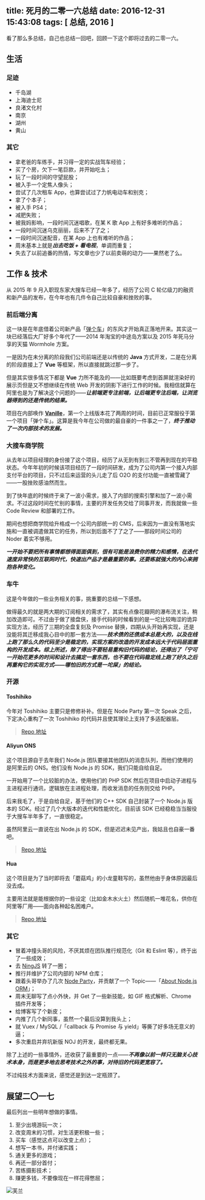 title: 死月的二零一六总结
date: 2016-12-31 15:43:08
tags: [ 总结, 2016 ]
---

看了那么多总结，自己也总结一回吧，回顾一下这个即将过去的二零一六。

## 生活

### 足迹

+ 千岛湖
+ 上海迪士尼
+ 良渚文化村
+ 南京
+ 湖州
+ 黄山

### 其它

+ 拿老爸的车练手，并习得一定的实战驾车经验；
+ 买了个房，欠下一笔巨款，并开始吃圡；
+ 玩了一段时间的守望屁股；
+ 被入手一个定焦人像头；
+ 尝试了几次租车 App，也算尝试过了力帆电动车和别克；
+ 拿了个本子；
+ 被入手 PS4；
+ 减肥失败；
+ 被我妈影响，一段时间沉迷唱歌，在某 K 歌 App 上有好多难听的作品；
+ 一段时间沉迷乌克丽丽，后来不了了之；
+ 一段时间沉迷配音，在某 App 上也有难听的作品；
+ 周末基本上就是***出去吃饭 + 看电视***，单调而重复；
+ 失去了以前追番的热情，写文章也少了以前卖萌的动力——果然老了么。

## 工作 & 技术

从 2015 年 9 月入职现东家大搜车已经一年多了，经历了公司 C 轮亿级刀的融资和新产品的发布，在今年也有几件令自己比较自豪和挫败的事。

### 前后端分离

这一块是在年底借着公司新产品「[弹个车](https://tangeche.com)」的东风才开始真正落地开来。其实这一块已经落后大厂好多个年代了——2014 年淘宝的中途岛方案以及 2015 年死马分享的天猫 Wormhole 方案。

一是因为在未分离的阶段我们公司前端还是以传统的 **Java** 方式开发，二是在分离的阶段直接上了 **Vue** 等框架，所以直接就跳过那一步了。

但是其实很多情况下都是 **Vue** 力所不能及的——比如既要考虑到首屏就渲染好的展示页但是又不想继续在传统 Web 开发的阴影下进行工作的时候。我相信就算在阿里也是为了解决这个问题的——***让前端更专注前端，让后端更专注后端，让浏览器得到的还是传统的结果。***

项目在内部唤作 [**Vanille**](http://finalfantasy.wikia.com/wiki/Oerba_Dia_Vanille)，第一个上线版本花了两周的时间，目前已正常服役于第一个项目「弹个车」。这算是我今年在公司做的最自豪的一件事之一了，***终于推动了一次内部技术的发展。***

### 大搜车商学院

从去年以项目经理的身份接了这个项目，经历了从无到有到三不管再到现在的平稳状态。今年年初的时候该项目经历了一段时间研发，成为了公司内第一个接入内部支付平台的项目，只不过后来运营的头儿走了后 O2O 的支付功能一直被雪藏了——一股挫败感油然而生。

到了快年底的时候终于来了一波小需求，接入了内部的搜索引擎和加了一波小需求。不过这段时间在忙别的事情，主要的开发任务交给了同事开发，而我就做一些 Code Review 和部署的工作。

期间也想把商学院给升格成一个公司内部统一的 CMS，后来因为一直没有落地实施和一直被调遣做其它的任务，所以到后面不了了之了——那段时间公司的 Noder 着实不够用。

***一开始不要把所有事情都想得面面俱到，很有可能是浪费你的精力和感情，在迭代速度非常快的互联网时代，快速出产品才是最重要的事。还要练就强大的内心来拥抱各种变化。***

### 车牛

这是今年做的一些业务相关的事，挑重要的总结一下感想。

做得最久的就是两大期的订阅相关的需求了，其实有点像花瓣网的瀑布流关注，稍加改造即可。不过由于做了接盘侠，接手代码的时候看到的是一坨比较晦涩的诡异实现方法，经历了三期的全盘复刻及 Promise 替换，四期从头开始再实现，还是没能将其迁移成我心目中的那一套方法——***技术债的还债成本总是大的，以及在线上跑了那么久的代码至少是稳定的，实现方案的改造的开发成本远大于代码层面重构的开发成本。***综上所述，除了得出不要轻易重构旧代码的结论，还得出了***「宁可一开始花更多的时间和设计去搞定一套东西，也不要在代码稳定线上跑了好久之后再重构它的实现方式——哪怕旧的方式是一坨屎」的结论。***

### 开源

#### Toshihiko

今年对 Toshihiko 主要只是修修补补。但是在 Node Party 第一次 Speak 之后，下定决心重构了一次 Toshihiko 的代码并且使其理论上支持了多适配器层。

> [Repo 地址](https://github.com/XadillaX/Toshihiko)

#### Aliyun ONS

这个项目源自于去年我们 Node.js 团队要接其他团队的消息队列，而他们使用的是阿里云的 ONS。他们没有 Node.js 的 SDK，我们只能自给自足。

一开始用了一个比较脏的办法，使用他们的 PHP SDK 然后在项目中启动子进程与主进程进行通讯，逻辑放在主进程处理，而收发消息的任务则交给 PHP。

后来我毛了，于是自给自足，基于他们的 C++ SDK 自己封装了一个 Node.js 版本的 SDK。经过了几个大版本的迭代和性能优化，目前该 SDK 已经稳稳当当服役于大搜车半年多了，一直很稳定。

虽然阿里云一直说在出 Node.js 的 SDK，但是迟迟未见产出，我姑且也自豪一番吧。

> [Repo 地址](https://github.com/XadillaX/aliyun-ons)

#### Hua

这个项目是为了当时即将去「蘑菇鸡」的小龙童鞋写的，虽然他由于身体原因最后没去成。

主要用法就是能根据你的一些设定（比如金木水火土）然后随机一堆花名，供你在阿里等厂用——面向各种起名困难户。

> [Repo 地址](https://github.com/BoogeeDoo/hua)

### 其它

+ 冒着冲撞头哥的风险，不厌其烦在团队推行规范化（Git 和 Eslint 等），终于出了一些成效；
+ 去 [NingJS](http://2016.jsconf.cn/) 转了一圈；
+ 推行并维护了公司内部的 NPM 仓库；
+ 跟着头哥举办了几次 [Node Party](https://github.com/hangzhou-node-party)，并贡献了一个 Topic——「[About Node.js ORM](http://htmljs.b0.upaiyun.com/uploads/1470619563805-083e5543293c4da9f6c1d489d6010e60.pdf)」；
+ 周末无聊写了点小外快，并 Get 了一些新技能，如 GIF 格式解析、Chrome 插件开发等；
+ 给博客写了个新皮；
+ 内推了几个新同事，虽然一个最后没算到我头上；
+ 就 Vuex / MySQL /「callback 与 Promise 与 yield」等撕了好多场无意义的逼；
+ 多次重启并弃坑新版 NOJ 的开发，最终都无果。

除了上述的一些事情外，还收获了最重要的一点——***不再像以前一样只无脑关心技术本身，而是更多地去思考技术之外的事，对待旧的代码更宽容了。***

不过纯技术方面来说，感觉还是到达一定瓶颈了。

## 展望二〇一七

最后列出一些明年想做的事情。

1. 至少出境游玩一次；
2. 改变周末的习惯，对生活更积极一些；
3. 买车（感觉这点可以改变上点）；
4. 想写一本书，并付诸实践；
5. 通关更多的游戏；
6. 再还一部分首付；
7. 苦练摄影技术；
8. 赚更多钱，不要像现在一样花得憋屈；

![芙兰](flandre.jpeg)
